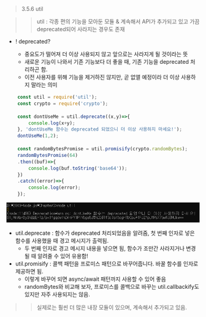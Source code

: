 > 3.5.6 util

>> util : 각종 편의 기능을 모아둔 모듈 & 계속해서 API가 추가되고 있고 가끔 deprecated되어 사라지는 경우도 존재

* ! deprecated?

    * 중요도가 떨어져 더 이상 사용되지 않고 앞으로는 사라지게 될 것이라는 뜻
    * 새로운 기능이 나와서 기존 기능보다 더 좋을 때, 기존 기능을 deprecated 처리하곤 함.
    * 이전 사용자를 위해 기능을 제거하진 않지만, 곧 없앨 예정이라 더 이상 사용하지 말라는 의미

```javascript
    const util = require('util');
    const crypto = require('crypto');

    const dontUseMe = util.deprecate((x,y)=>{
        console.log(x+y);
    }, 'dontUseMe 함수는 deprecated 되었으니 더 이상 사용하지 마세요!');
    dontUseMe(1,2);

    const randomBytesPromise = util.promisify(crypto.randomBytes);
    randomBytesPromise(64)
    .then((buf)=>{
        console.log(buf.toString('base64'));
    })
    .catch((error)=>{
        console.log(error);
    });
```
![util.PNG](../image/util.PNG)

* util.deprecate : 함수가 deprecated 처리되었음을 알려줌, 첫 번째 인자로 넣은 함수를 사용했을 때 경고 메시지가 출력됨.
    * 두 번째 인자로 경고 메시지 내용을 넣으면 됨, 함수가 조만간 사라지거나 변경될 때 알려줄 수 있어 유용함!
* util.promisify : 콜백 패턴을 프로미스 패턴으로 바꾸어줍니다. 바꿀 함수를 인자로 제공하면 됨. 
    * 이렇게 바꾸어 되면 async/await 패턴까지 사용할 수 있어 좋음
    * randomBytes와 비교해 보자, 프로미스를 콜백으로 바꾸는 util.callbackify도 있지만 자주 사용되지는 않음.

>> 실제로는 훨씬 더 많은 내장 모듈이 있으며, 계속해서 추가되고 있음.


